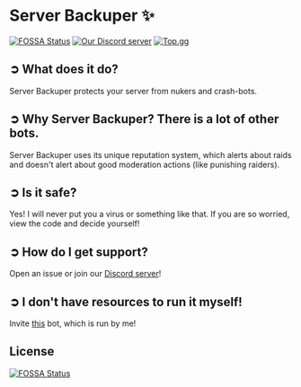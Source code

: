 # Server Backuper ✨
[![FOSSA Status](https://app.fossa.com/api/projects/git%2Bgithub.com%2Fserver-backuper%2Fserver-backuper.svg?type=shield)](https://app.fossa.com/projects/git%2Bgithub.com%2Fserver-backuper%2Fserver-backuper)
[![Our Discord server](https://img.shields.io/discord/810135065508970530?label=Discord&style=flat-square)](https://discord.com/invite/xzpcXYz6yK)
[![Top.gg](https://top.gg/api/widget/status/797792817983389726.svg)](https://top.gg/bot/797792817983389726)


## ➲ What does it do?

Server Backuper protects your server from nukers and crash-bots.

## ➲ Why Server Backuper? There is a lot of other bots.

Server Backuper uses its unique reputation system, which alerts about raids and doesn't alert about good moderation actions (like punishing raiders).

## ➲ Is it safe?

Yes! I will never put you a virus or something like that. If you are so worried, view the code and decide yourself!

## ➲ How do I get support?

Open an issue or join our [Discord server](https://discord.com/invite/xzpcXYz6yK)!

## ➲ I don't have resources to run it myself!

Invite [this](https://discord.com/oauth2/authorize?client_id=797792817983389726&permissions=19584&scope=bot) bot, which is run by me!


## License
[![FOSSA Status](https://app.fossa.com/api/projects/git%2Bgithub.com%2Fserver-backuper%2Fserver-backuper.svg?type=large)](https://app.fossa.com/projects/git%2Bgithub.com%2Fserver-backuper%2Fserver-backuper?ref=badge_large)
